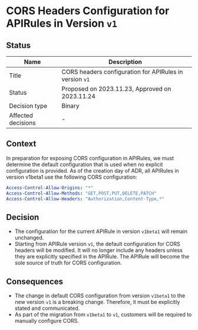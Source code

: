 # CORS Headers Configuration for APIRules in Version `v1`

## Status
| Name | Description |
|-----------------------|------------------------------------------------------------------------------------|
| Title | CORS headers configuration for APIRules in version `v1` |
| Status | Proposed on 2023.11.23, Approved on 2023.11.24 |
| Decision type | Binary |
| Affected decisions |  - |

## Context

In preparation for exposing CORS configuration in APIRules, we must determine the default configuration that is used when no explicit configuration is provided. As of the creation day of ADR, all APIRules in version v1beta1 use the following CORS configuration:

```yaml
Access-Control-Allow-Origins: "*"
Access-Control-Allow-Methods: "GET,POST,PUT,DELETE,PATCH"
Access-Control-Allow-Headers: "Authorization,Content-Type,*"
```

## Decision

- The configuration for the current APIRule in version `v1beta1` will remain unchanged.
- Starting from APIRule version `v1`, the default configuration for CORS headers will be modified. It will no longer include any headers unless they are explicitly specified in the APIRule. The APIRule will become the sole source of truth for CORS configuration.

## Consequences

- The change in default CORS configuration from version `v1beta1` to the new version `v1` is a breaking change. Therefore, it must be explicitly stated and communicated.
- As part of the migration from `v1beta1` to `v1`, customers will be required to manually configure CORS.